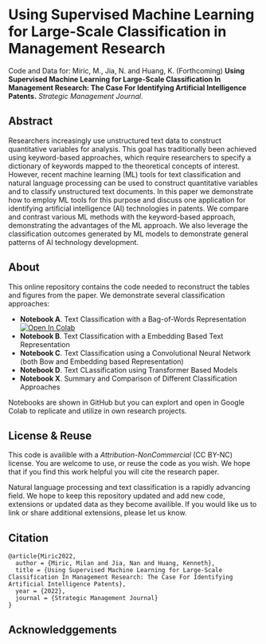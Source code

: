 # Using Supervised Machine Learning for Large-Scale Classification in Management Research

Code and Data for: Miric, M., Jia, N. and Huang, K. (Forthcoming) **Using Supervised Machine Learning for Large-Scale Classification In Management Research: The Case For Identifying Artificial Intelligence Patents.** *Strategic Management Journal*.

## Abstract 

Researchers increasingly use unstructured text data to construct quantitative variables for analysis. This goal has traditionally been achieved using keyword-based approaches, which require researchers to specify a dictionary of keywords mapped to the theoretical concepts of interest. However, recent machine learning (ML) tools for text classification and natural language processing can be used to construct quantitative variables and to classify unstructured text documents. In this paper we demonstrate how to employ ML tools for this purpose and discuss one application for identifying artificial intelligence (AI) technologies in patents. We compare and contrast various ML methods with the keyword-based approach, demonstrating the advantages of the ML approach. We also leverage the classification outcomes generated by ML models to demonstrate general patterns of AI technology development.

## About

This online repository contains the code needed to reconstruct the tables and figures from the paper. We demonstrate several classification approaches: 

- **Notebook A**. Text Classification with a Bag-of-Words Representation [![Open In Colab](https://colab.research.google.com/assets/colab-badge.svg)](https://colab.research.google.com/github/googlecolab/colabtools/blob/master/notebooks/colab-github-demo.ipynb) 
- **Notebook B**. Text Classification with a Embedding Based Text Representation
- **Notebook C**. Text Classification using a Convolutional Neural Network (both Bow and Embedding based Representation) 
- **Notebook D**. Text CLassification using Transformer Based Models
- **Notebook X**. Summary and Comparison of Different Classification Approaches

Notebooks are shown in GitHub but you can explort and open in Google Colab to replicate and utilize in own research projects. 

## License & Reuse 

This code is availible with a _Attribution-NonCommercial_ (CC BY-NC) license. You are welcome to use, or reuse the code as you wish. We hope that if you find this work helpful you will cite the research paper. 

Natural language processing and text classification is a rapidly advancing field. We hope to keep this repository updated and add new code, extensions or updated data as they become availible. If you would like us to link or share additional extensions, please let us know. 

## Citation 


```
@article{Miric2022,
  author = {Miric, Milan and Jia, Nan and Huang, Kenneth},
  title = {Using Supervised Machine Learning for Large-Scale Classification In Management Research: The Case For Identifying Artificial Intelligence Patents},
  year = {2022},
  journal = {Strategic Management Journal}
}
```

## Acknowledggements 
